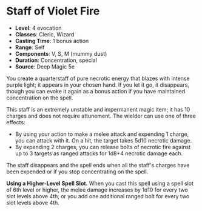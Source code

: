 # Staff of Violet Fire

- **Level**: 4 evocation
- **Classes**: Cleric, Wizard
- **Casting Time**: 1 bonus action
- **Range**: Self
- **Components**: V, S, M (mummy dust)
- **Duration**: Concentration, special
- **Source**: Deep Magic 5e

You create a quarterstaff of pure necrotic energy that blazes with intense purple light; it appears in your chosen hand. If you let it go, it disappears, though you can evoke it again as a bonus action if you have maintained concentration on the spell.

This staff is an extremely unstable and impermanent magic item; it has 10 charges and does not require attunement. The wielder can use one of three effects:

* By using your action to make a melee attack and expending 1 charge, you can attack with it. On a hit, the target takes 5d10 necrotic damage.
* By expending 2 charges, you can release bolts of necrotic fire against up to 3 targets as ranged attacks for 1d8+4 necrotic damage each.

The staff disappears and the spell ends when all the staff's charges have been expended or if you stop concentrating on the spell.

**Using a Higher-Level Spell Slot.** When you cast this spell using a spell slot of 6th level or higher, the melee damage increases by 1d10 for every two slot levels above 4th, or you add one additional ranged bolt for every two slot levels above 4th.
